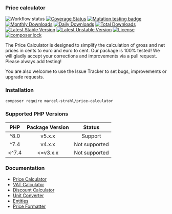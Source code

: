 ### Price calculator

![Workflow status](https://github.com/Dropelikeit/PriceCalculator/actions/workflows/ci.yml/badge.svg)
[![Coverage Status](https://coveralls.io/repos/github/Dropelikeit/PriceCalculator/badge.svg?branch=master)](https://coveralls.io/github/Dropelikeit/PriceCalculator?branch=master)
[![Mutation testing badge](https://img.shields.io/endpoint?style=flat&url=https%3A%2F%2Fbadge-api.stryker-mutator.io%2Fgithub.com%2FDropelikeit%2FPriceCalculator%2Fmaster)](https://dashboard.stryker-mutator.io/reports/github.com/Dropelikeit/PriceCalculator/master)
[![Monthly Downloads](https://poser.pugx.org/marcel-strahl/price-calculator/d/monthly)](https://packagist.org/packages/marcel-strahl/price-calculator)
[![Daily Downloads](https://poser.pugx.org/marcel-strahl/price-calculator/d/daily)](https://packagist.org/packages/marcel-strahl/price-calculator)
[![Total Downloads](https://poser.pugx.org/marcel-strahl/price-calculator/downloads)](https://packagist.org/packages/marcel-strahl/price-calculator)
[![Latest Stable Version](https://poser.pugx.org/marcel-strahl/price-calculator/v/stable)](https://packagist.org/packages/marcel-strahl/price-calculator)
[![Latest Unstable Version](https://poser.pugx.org/marcel-strahl/price-calculator/v/unstable)](https://packagist.org/packages/marcel-strahl/price-calculator)
[![License](https://poser.pugx.org/marcel-strahl/price-calculator/license)](https://packagist.org/packages/marcel-strahl/price-calculator)
[![composer.lock](https://poser.pugx.org/marcel-strahl/price-calculator/composerlock)](https://packagist.org/packages/marcel-strahl/price-calculator)

The Price Calculator is designed to simplify the calculation of gross and net prices in cents to euro and euro to cent.
Our package is 100% tested!
We will gladly accept your corrections and improvements via a pull request. Please always add testing!

You are also welcome to use the Issue Tracker to set bugs, improvements or upgrade requests.

### Installation

```bash
composer require marcel-strahl/price-calculator 
```
### Supported PHP Versions
|  PHP  | Package Version |    Status     |
|:-----:|:---------------:|:-------------:|
| ^8.0  |     v5.x.x      |    Support    |
| ^7.4  |     v4.x.x      | Not supported |
| <^7.4 |    <=v3.x.x     | Not supported |

### Documentation

* [Price Calculator](docs/price-calculator.md)
* [VAT Calculator](docs/vat-calculator.md)
* [Discount Calculator](docs/discount-calculator.md)
* [Unit Converter](docs/unit-converter.md)
* [Entities](docs/entities.md)
* [Price Formatter](docs/price-formatter.md)
